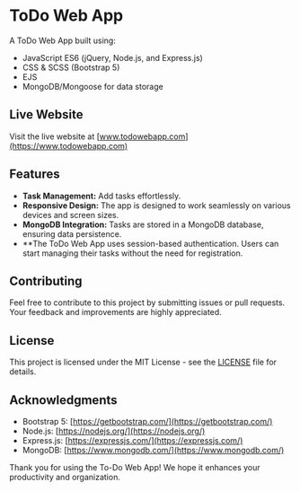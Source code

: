 # ToDo Web App

A ToDo Web App built using:

- JavaScript ES6 (jQuery, Node.js, and Express.js)
- CSS & SCSS (Bootstrap 5)
- EJS
- MongoDB/Mongoose for data storage

## Live Website
Visit the live website at [www.todowebapp.com](https://www.todowebapp.com)


## Features

- **Task Management:** Add tasks effortlessly.
- **Responsive Design:** The app is designed to work seamlessly on various devices and screen sizes.
- **MongoDB Integration:** Tasks are stored in a MongoDB database, ensuring data persistence.
- **The ToDo Web App uses session-based authentication. Users can start managing their tasks without the need for registration.


## Contributing

Feel free to contribute to this project by submitting issues or pull requests. Your feedback and improvements are highly appreciated.

## License

This project is licensed under the MIT License - see the [LICENSE](LICENSE) file for details.

## Acknowledgments

- Bootstrap 5: [https://getbootstrap.com/](https://getbootstrap.com/)
- Node.js: [https://nodejs.org/](https://nodejs.org/)
- Express.js: [https://expressjs.com/](https://expressjs.com/)
- MongoDB: [https://www.mongodb.com/](https://www.mongodb.com/)

Thank you for using the To-Do Web App! We hope it enhances your productivity and organization.
```
